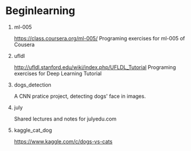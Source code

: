 Beginlearning
===============

1. ml-005

    https://class.coursera.org/ml-005/ 
    Programing exercises for ml-005 of Cousera 

2. ufldl

    http://ufldl.stanford.edu/wiki/index.php/UFLDL_Tutorial
    Programing exercises for Deep Learning Tutorial

3. dogs_detection

    A CNN pratice project, detecting dogs' face in images.

4.  july

    Shared lectures and notes for julyedu.com

5. kaggle_cat_dog

   https://www.kaggle.com/c/dogs-vs-cats

